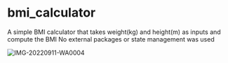 # bmi_calculator

A simple BMI calculator that takes weight(kg) and height(m) as inputs and compute the BMI
No external packages or state management was used

![IMG-20220911-WA0004](https://user-images.githubusercontent.com/70119794/189796691-a9081e49-bb7d-4998-ba99-8b2184fdd648.jpg)

